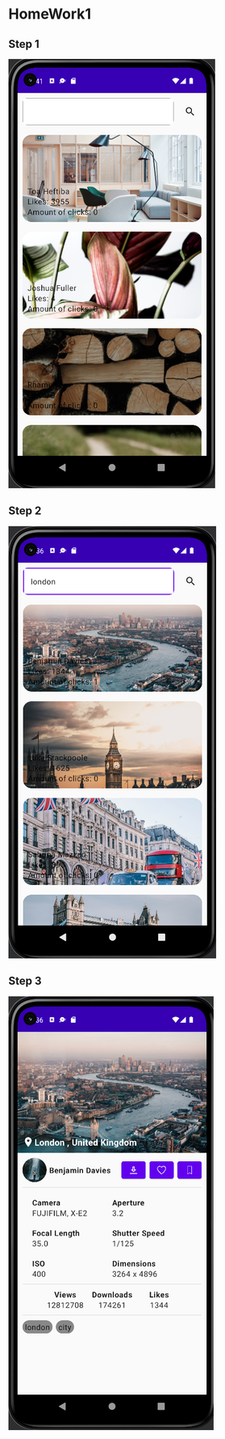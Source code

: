 # HomeWork1

## Step 1
![Step 1](./screen1.png)

## Step 2
![Step 2](./screen2.png)

## Step 3
![Step 3](./screen3.png)





